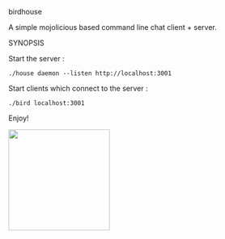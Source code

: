 birdhouse

A simple mojolicious based command line chat client + server.

SYNOPSIS

Start the server :

    ./house daemon --listen http://localhost:3001

Start clients which connect to the server :

    ./bird localhost:3001

Enjoy!

<img src="https://pbs.twimg.com/profile_images/459754304573026304/wWnuAqvw.jpeg" width=200 height=200 />

